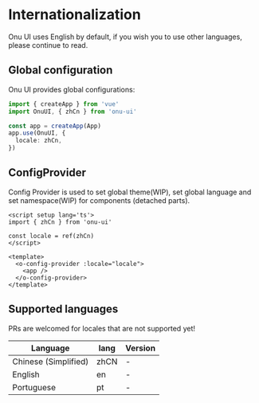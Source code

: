 # Internationalization

Onu UI uses English by default, if you wish you to use other languages, please continue to read.

## Global configuration

Onu UI provides global configurations:

```ts
import { createApp } from 'vue'
import OnuUI, { zhCn } from 'onu-ui'

const app = createApp(App)
app.use(OnuUI, {
  locale: zhCn,
})
```

## ConfigProvider

Config Provider is used to set global theme(WIP), set global language and set namespace(WIP) for components (detached parts).

```vue
<script setup lang='ts'>
import { zhCn } from 'onu-ui'

const locale = ref(zhCn)
</script>

<template>
  <o-config-provider :locale="locale">
    <app />
  </o-config-provider>
</template>
```

<demo src="../example/i18n/demo.vue" />

## Supported languages

PRs are welcomed for locales that are not supported yet!


Language | lang | Version |
---------|----------|----------|
 Chinese (Simplified) | zhCN | - |
 English | en | - |
 Portuguese | pt | - |

